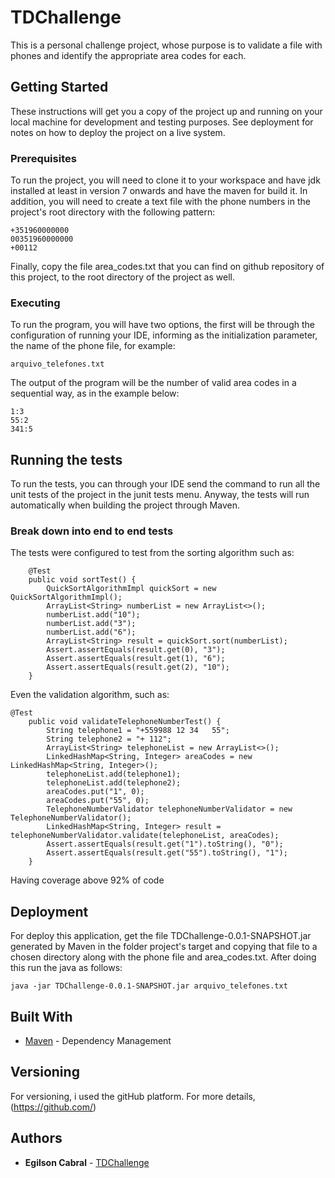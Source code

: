 # TDChallenge

This is a personal challenge project, whose purpose is to validate a file with phones and identify the appropriate area codes for each.

## Getting Started

These instructions will get you a copy of the project up and running on your local machine for development and testing purposes. See deployment for notes on how to deploy the project on a live system.

### Prerequisites

To run the project, you will need to clone it to your workspace and have jdk installed at least in version 7 onwards and have the maven for build it. In addition, you will need to create a text file with the phone numbers in the project's root directory with the following pattern:

```
+351960000000
00351960000000
+00112
```
Finally, copy the file area_codes.txt that you can find on github repository of this project, to the root directory of the project as well.

### Executing

To run the program, you will have two options, the first will be through the configuration of running your IDE, informing as the initialization parameter, the name of the phone file, for example:

```
arquivo_telefones.txt
```
The output of the program will be the number of valid area codes in a sequential way, as in the example below:

```
1:3
55:2
341:5
```

## Running the tests

To run the tests, you can through your IDE send the command to run all the unit tests of the project in the junit tests menu. Anyway, the tests will run automatically when building the project through Maven.

### Break down into end to end tests

The tests were configured to test from the sorting algorithm such as:

```
	@Test
	public void sortTest() {
		QuickSortAlgorithmImpl quickSort = new QuickSortAlgorithmImpl();
		ArrayList<String> numberList = new ArrayList<>();
		numberList.add("10");
		numberList.add("3");
		numberList.add("6");
		ArrayList<String> result = quickSort.sort(numberList);
		Assert.assertEquals(result.get(0), "3");
		Assert.assertEquals(result.get(1), "6");
		Assert.assertEquals(result.get(2), "10");
	}
```
Even the validation algorithm, such as:

```
@Test
	public void validateTelephoneNumberTest() {
		String telephone1 = "+559988 12 34   55";
		String telephone2 = "+ 112";
		ArrayList<String> telephoneList = new ArrayList<>();
		LinkedHashMap<String, Integer> areaCodes = new LinkedHashMap<String, Integer>();
		telephoneList.add(telephone1);
		telephoneList.add(telephone2);
		areaCodes.put("1", 0);
		areaCodes.put("55", 0);
		TelephoneNumberValidator telephoneNumberValidator = new TelephoneNumberValidator();
		LinkedHashMap<String, Integer> result = telephoneNumberValidator.validate(telephoneList, areaCodes);
		Assert.assertEquals(result.get("1").toString(), "0");
		Assert.assertEquals(result.get("55").toString(), "1");
	}
```
Having coverage above 92% of code

## Deployment

For deploy this application, get the file TDChallenge-0.0.1-SNAPSHOT.jar generated by Maven in the folder project's target and copying that file to a chosen directory along with the phone file and area_codes.txt. After doing this run the java as follows:

```
java -jar TDChallenge-0.0.1-SNAPSHOT.jar arquivo_telefones.txt
```

## Built With

* [Maven](https://maven.apache.org/) - Dependency Management

## Versioning

For versioning, i used the gitHub platform. For more details, (https://github.com/)

## Authors

* **Egilson Cabral** - [TDChallenge](https://github.com/egilsoncabral/TDChallenge)

